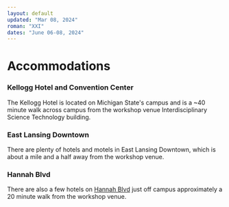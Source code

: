 ```yaml
---
layout: default
updated: "Mar 08, 2024"
roman: "XXI"
dates: "June 06-08, 2024"
---
```


# Accommodations

### Kellogg Hotel and Convention Center

The Kellogg Hotel is located on Michigan State's campus and is a ~40 minute walk across campus from the workshop venue Interdisciplinary Science Technology building.

### East Lansing Downtown

There are plenty of hotels and motels in East Lansing Downtown, which is about a mile and a half away from the workshop venue.

### Hannah Blvd

There are also a few hotels on [Hannah Blvd](https://maps.app.goo.gl/vAJ263L9jFhJ8HzM9) just off campus approximately a 20 minute walk from the workshop venue.